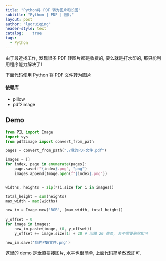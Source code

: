 ```yaml
---
title: "Python将 PDF 转为图片和长图"
subtitle: "Python | PDF | 图片"
layout: post
author: "luoruiqing"
header-style: text
catalog:    true
tags:
  - Python
---
```




由于最近找工作, 发现很多 PDF 转图片都是收费的, 要么就是打水印的, 那只能利用程序能力解决了!

下面代码使用 Python 将 PDF 文件转为图片


#### 依赖库

- pillow
- pdf2image

## Demo


```py
from PIL import Image
import sys
from pdf2image import convert_from_path

pages = convert_from_path("./我的PDF文件.pdf")

images = []
for index, page in enumerate(pages):
    page.save(f"{index}.png", "png")
    images.append(Image.open(f"{index}.png"))


widths, heights = zip(*(i.size for i in images))

total_height = sum(heights)
max_width = max(widths)

new_im = Image.new('RGB', (max_width, total_height))

y_offset = 0
for image in images:
    new_im.paste(image, (0, y_offset))
    y_offset += image.size[1] + 20 # 间隔 20 像素, 若不需要删除即可

new_im.save('我的PNG文件.png')
```


这里的 demo 是垂直拼接图片, 水平也很简单, 上面代码简单改改即可.
